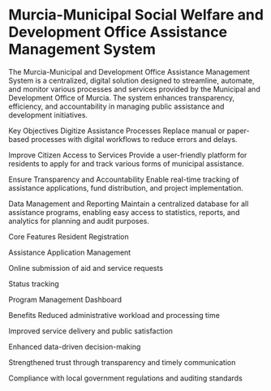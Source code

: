 # Murcia-Municipal Social Welfare and Development Office Assistance Management System
The Murcia-Municipal and Development Office Assistance Management System is a centralized, digital solution designed to streamline, automate, and monitor various processes and services provided by the Municipal and Development Office of Murcia. The system enhances transparency, efficiency, and accountability in managing public assistance and development initiatives.

Key Objectives
Digitize Assistance Processes
Replace manual or paper-based processes with digital workflows to reduce errors and delays.

Improve Citizen Access to Services
Provide a user-friendly platform for residents to apply for and track various forms of municipal assistance.

Ensure Transparency and Accountability
Enable real-time tracking of assistance applications, fund distribution, and project implementation.

Data Management and Reporting
Maintain a centralized database for all assistance programs, enabling easy access to statistics, reports, and analytics for planning and audit purposes.

Core Features
Resident Registration

Assistance Application Management

Online submission of aid and service requests

Status tracking 

Program Management Dashboard

Benefits
Reduced administrative workload and processing time

Improved service delivery and public satisfaction

Enhanced data-driven decision-making

Strengthened trust through transparency and timely communication

Compliance with local government regulations and auditing standards
